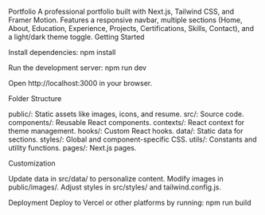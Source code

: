 Portfolio
A professional portfolio built with Next.js, Tailwind CSS, and Framer Motion. Features a responsive navbar, multiple sections (Home, About, Education, Experience, Projects, Certifications, Skills, Contact), and a light/dark theme toggle.
Getting Started

Install dependencies:
npm install


Run the development server:
npm run dev


Open http://localhost:3000 in your browser.


Folder Structure

public/: Static assets like images, icons, and resume.
src/: Source code.
components/: Reusable React components.
contexts/: React context for theme management.
hooks/: Custom React hooks.
data/: Static data for sections.
styles/: Global and component-specific CSS.
utils/: Constants and utility functions.
pages/: Next.js pages.



Customization

Update data in src/data/ to personalize content.
Modify images in public/images/.
Adjust styles in src/styles/ and tailwind.config.js.

Deployment
Deploy to Vercel or other platforms by running:
npm run build
